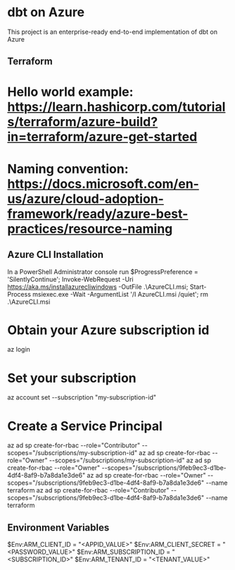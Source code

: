 # dbt on Azure

This project is an enterprise-ready end-to-end implementation of dbt on Azure

## Terraform
# Hello world example: https://learn.hashicorp.com/tutorials/terraform/azure-build?in=terraform/azure-get-started
# Naming convention: https://docs.microsoft.com/en-us/azure/cloud-adoption-framework/ready/azure-best-practices/resource-naming

## Azure CLI Installation
In a PowerShell Administrator console run
$ProgressPreference = 'SilentlyContinue'; Invoke-WebRequest -Uri https://aka.ms/installazurecliwindows -OutFile .\AzureCLI.msi; Start-Process msiexec.exe -Wait -ArgumentList '/I AzureCLI.msi /quiet'; rm .\AzureCLI.msi

# Obtain your Azure subscription id
az login

# Set your subscription
az account set --subscription "my-subscription-id"

# Create a Service Principal
az ad sp create-for-rbac --role="Contributor" --scopes="/subscriptions/my-subscription-id"
az ad sp create-for-rbac --role="Owner" --scopes="/subscriptions/my-subscription-id"
az ad sp create-for-rbac --role="Owner" --scopes="/subscriptions/9feb9ec3-d1be-4df4-8af9-b7a8da1e3de6"
az ad sp create-for-rbac --role="Owner" --scopes="/subscriptions/9feb9ec3-d1be-4df4-8af9-b7a8da1e3de6" --name terraform
az ad sp create-for-rbac --role="Contributor" --scopes="/subscriptions/9feb9ec3-d1be-4df4-8af9-b7a8da1e3de6" --name terraform


## Environment Variables
$Env:ARM_CLIENT_ID = "<APPID_VALUE>"
$Env:ARM_CLIENT_SECRET = "<PASSWORD_VALUE>"
$Env:ARM_SUBSCRIPTION_ID = "<SUBSCRIPTION_ID>"
$Env:ARM_TENANT_ID = "<TENANT_VALUE>"